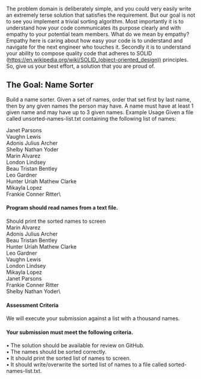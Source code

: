 The problem domain is deliberately simple, and you could very easily write an extremely terse solution
that satisfies the requirement. But our goal is not to see you implement a trivial sorting algorithm. Most
importantly it is to understand how your code communicates its purpose clearly and with empathy to
your potential team members. What do we mean by empathy? Empathy here is caring about how easy
your code is to understand and navigate for the next engineer who touches it. Secondly it is to
understand your ability to compose quality code that adheres to SOLID
(https://en.wikipedia.org/wiki/SOLID_(object-oriented_design)) principles.
So, give us your best effort, a solution that you are proud of.

## The Goal: Name Sorter
Build a name sorter. Given a set of names, order that set first by last name, then by any given names the
person may have. A name must have at least 1 given name and may have up to 3 given names. Example
Usage Given a file called unsorted-names-list.txt containing the following list of names:

 Janet Parsons\
 Vaughn Lewis\
 Adonis Julius Archer\
 Shelby Nathan Yoder\
 Marin Alvarez\
 London Lindsey\
 Beau Tristan Bentley\
 Leo Gardner\
 Hunter Uriah Mathew Clarke\
 Mikayla Lopez\
 Frankie Conner Ritter\

#### Program should read names from a text file.
Should print the sorted names to screen\
Marin Alvarez\
Adonis Julius Archer\
Beau Tristan Bentley\
Hunter Uriah Mathew Clarke\
Leo Gardner\
Vaughn Lewis\
London Lindsey\
Mikayla Lopez\
Janet Parsons\
Frankie Conner Ritter\
Shelby Nathan Yoder\

#### Assessment Criteria
We will execute your submission against a list with a thousand names.
#### Your submission must meet the following criteria.
• The solution should be available for review on GitHub.\
• The names should be sorted correctly.\
• It should print the sorted list of names to screen.\
• It should write/overwrite the sorted list of names to a file called sorted-names-list.txt.

